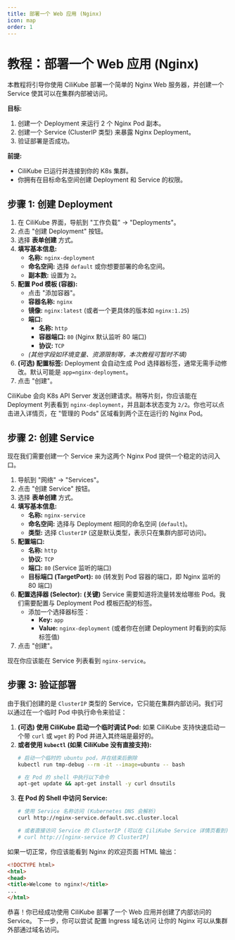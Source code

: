 ```yaml
---
title: 部署一个 Web 应用 (Nginx)
icon: map
order: 1
---
```


# <Icon icon="cloud-upload-alt" /> 教程：部署一个 Web 应用 (Nginx)

本教程将引导你使用 CiliKube 部署一个简单的 Nginx Web 服务器，并创建一个 Service 使其可以在集群内部被访问。

**目标:**

1.  创建一个 Deployment 来运行 2 个 Nginx Pod 副本。
2.  创建一个 Service (ClusterIP 类型) 来暴露 Nginx Deployment。
3.  验证部署是否成功。

**前提:**

*   CiliKube 已运行并连接到你的 K8s 集群。
*   你拥有在目标命名空间创建 Deployment 和 Service 的权限。

## 步骤 1: 创建 Deployment

1.  在 CiliKube 界面，导航到 "工作负载" -> "Deployments"。
2.  点击 "创建 Deployment" 按钮。
3.  选择 **表单创建** 方式。
4.  **填写基本信息:**
    *   **名称:** `nginx-deployment`
    *   **命名空间:** 选择 `default` 或你想要部署的命名空间。
    *   **副本数:** 设置为 `2`。
5.  **配置 Pod 模板 (容器):**
    *   点击 "添加容器"。
    *   **容器名称:** `nginx`
    *   **镜像:** `nginx:latest` (或者一个更具体的版本如 `nginx:1.25`)
    *   **端口:**
        *   **名称:** `http`
        *   **容器端口:** `80` (Nginx 默认监听 80 端口)
        *   **协议:** `TCP`
    *   *(其他字段如环境变量、资源限制等，本次教程可暂时不填)*
    <!-- ![创建 Deployment - Nginx 容器配置截图](placeholder.png) -->
6.  **(可选) 配置标签:** Deployment 会自动生成 Pod 选择器标签，通常无需手动修改。默认可能是 `app=nginx-deployment`。
7.  点击 "创建"。

CiliKube 会向 K8s API Server 发送创建请求。稍等片刻，你应该能在 Deployment 列表看到 `nginx-deployment`，并且副本状态变为 `2/2`。你也可以点击进入详情页，在 "管理的 Pods" 区域看到两个正在运行的 Nginx Pod。

<!-- ![Nginx Deployment 列表/详情截图](placeholder.png) -->

## 步骤 2: 创建 Service

现在我们需要创建一个 Service 来为这两个 Nginx Pod 提供一个稳定的访问入口。

1.  导航到 "网络" -> "Services"。
2.  点击 "创建 Service" 按钮。
3.  选择 **表单创建** 方式。
4.  **填写基本信息:**
    *   **名称:** `nginx-service`
    *   **命名空间:** 选择与 Deployment 相同的命名空间 (`default`)。
    *   **类型:** 选择 `ClusterIP` (这是默认类型，表示只在集群内部可访问)。
5.  **配置端口:**
    *   **名称:** `http`
    *   **协议:** `TCP`
    *   **端口:** `80` (Service 监听的端口)
    *   **目标端口 (TargetPort):** `80` (转发到 Pod 容器的端口，即 Nginx 监听的 80 端口)
    <!-- ![创建 Service - 端口配置截图](placeholder.png) -->
6.  **配置选择器 (Selector):** **(关键)** Service 需要知道将流量转发给哪些 Pod。我们需要配置与 Deployment Pod 模板匹配的标签。
    *   添加一个选择器标签：
        *   **Key:** `app`
        *   **Value:** `nginx-deployment` (或者你在创建 Deployment 时看到的实际标签值)
    <!-- ![创建 Service - 选择器配置截图](placeholder.png) -->
7.  点击 "创建"。

现在你应该能在 Service 列表看到 `nginx-service`。

## 步骤 3: 验证部署

由于我们创建的是 `ClusterIP` 类型的 Service，它只能在集群内部访问。我们可以通过在一个临时 Pod 中执行命令来验证：

1.  **(可选) 使用 CiliKube 启动一个临时调试 Pod:** 如果 CiliKube 支持快速启动一个带 `curl` 或 `wget` 的 Pod 并进入其终端是最好的。
2.  **或者使用 `kubectl` (如果 CiliKube 没有直接支持):**
    ```bash
    # 启动一个临时的 ubuntu pod，并在结束后删除
    kubectl run tmp-debug --rm -it --image=ubuntu -- bash

    # 在 Pod 的 shell 中执行以下命令
    apt-get update && apt-get install -y curl dnsutils
    ```
3.  **在 Pod 的 Shell 中访问 Service:**
    ```bash
    # 使用 Service 名称访问 (Kubernetes DNS 会解析)
    curl http://nginx-service.default.svc.cluster.local

    # 或者直接访问 Service 的 ClusterIP (可以在 CiliKube Service 详情页看到)
    # curl http://[nginx-service 的 ClusterIP]
    ```

如果一切正常，你应该能看到 Nginx 的欢迎页面 HTML 输出：

```html
<!DOCTYPE html>
<html>
<head>
<title>Welcome to nginx!</title>
...
</html>
```
恭喜！你已经成功使用 CiliKube 部署了一个 Web 应用并创建了内部访问的 Service。
下一步，你可以尝试 配置 Ingress 域名访问 让你的 Nginx 可以从集群外部通过域名访问。